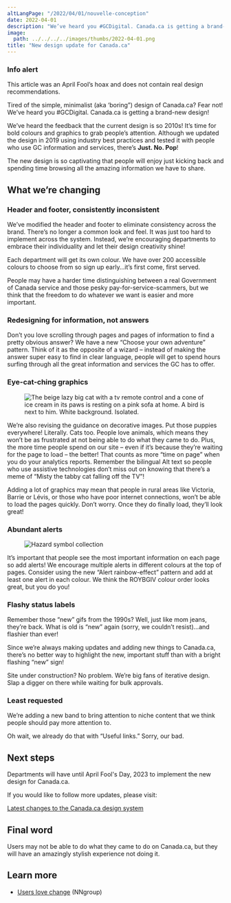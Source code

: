 ```yaml
---
altLangPage: "/2022/04/01/nouvelle-conception"
date: 2022-04-01
description: "We’ve heard you #GCDigital. Canada.ca is getting a brand-new design!"
image:
  path: ../../../../images/thumbs/2022-04-01.png
title: "New design update for Canada.ca"
---
```


<section class="alert alert-info">
  <h3>Info alert</h3>
  <p>This article was an April Fool’s hoax and does not contain real design recommendations.</p>
</section>

Tired of the simple, minimalist (aka ‘boring”) design of Canada.ca? Fear not! We’ve heard you #GCDigital. Canada.ca is getting a brand-new design!

We’ve heard the feedback that the current design is so 2010s! It’s time for bold colours and graphics to grab people’s attention. Although we updated the design in 2019 using industry best practices and tested it with people who use GC information and services, there’s **Just. No. Pop**!

The new design is so captivating that people will enjoy just kicking back and spending time browsing all the amazing information we have to share.

## What we’re changing

### Header and footer, consistently inconsistent

We’ve modified the header and footer to eliminate consistency across the brand. There’s no longer a common look and feel. It was just too hard to implement across the system. Instead, we’re encouraging departments to embrace their individuality and let their design creativity shine!

Each department will get its own colour. We have over 200 accessible colours to choose from so sign up early…it’s first come, first served.

People may have a harder time distinguishing between a real Government of Canada service and those pesky pay-for-service-scammers, but we think that the freedom to do whatever we want is easier and more important.

### Redesigning for information, not answers

Don’t you love scrolling through pages and pages of information to find a pretty obvious answer? We have a new “Choose your own adventure” pattern. Think of it as the opposite of a wizard – instead of making the answer super easy to find in clear language, people will get to spend hours surfing through all the great information and services the GC has to offer.

### Eye-cat-ching graphics

<figure>
  <img class="img-responsive border" alt="The beige lazy big cat with a tv remote control and a cone of ice cream in its paws is resting on a pink sofa at home. A bird is next to him. White background. Isolated."
src="/images/2022-04-01b.PNG" >
</figure>

We’re also revising the guidance on decorative images. Put those puppies everywhere! Literally. Cats too. People love animals, which means they won’t be as frustrated at not being able to do what they came to do. Plus, the more time people spend on our site – even if it’s because they’re waiting for the page to load – the better! That counts as more “time on page” when you do your analytics reports. Remember the bilingual Alt text so people who use assistive technologies don’t miss out on knowing that there’s a meme of “Misty the tabby cat falling off the TV”!

Adding a lot of graphics may mean that people in rural areas like Victoria, Barrie or Lévis, or those who have poor internet connections, won’t be able to load the pages quickly. Don’t worry. Once they do finally load, they’ll look great!

### Abundant alerts

<figure>
  <img class="img-responsive border" alt="Hazard symbol collection"
src="/images/2022-04-01a.PNG" >
</figure>

It’s important that people see the most important information on each page so add alerts! We encourage multiple alerts in different colours at the top of pages. Consider using the new “Alert rainbow-effect” pattern and add at least one alert in each colour. We think the ROYBGIV colour order looks great, but you do you!

### Flashy status labels

Remember those “new” gifs from the 1990s? Well, just like mom jeans, they’re back. What is old is “new” again (sorry, we couldn’t resist)...and flashier than ever!

Since we’re always making updates and adding new things to Canada.ca, there’s no better way to highlight the new, important stuff than with a bright flashing “new” sign!

Site under construction? No problem. We’re big fans of iterative design. Slap a digger on there while waiting for bulk approvals.

### Least requested

We’re adding a new band to bring attention to niche content that we think people should pay more attention to.

Oh wait, we already do that with “Useful links.” Sorry, our bad.

## Next steps

Departments will have until April Fool's Day, 2023 to implement the new design for Canada.ca.

If you would like to follow more updates, please visit:

[Latest changes to the Canada.ca design system](https://www.canada.ca/en/government/about/design-system/latest-changes.html)

## Final word

Users may not be able to do what they came to do on Canada.ca, but they will have an amazingly stylish experience not doing it.

## Learn more

- [Users love change](https://www.nngroup.com/articles/users-love-change/) (NNgroup)